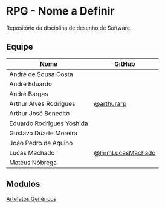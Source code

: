 # RPG - Nome a Definir

 Repositório da disciplina de desenho de Software.

## Equipe

| Nome | GitHub|
|--|--|
| André de Sousa Costa |  |
| André Eduardo |  |
| André Bargas |  |
| Arthur Alves Rodrigues | [@arthurarp](https://github.com/arthurarp) |
| Arthur José Benedito |  |
| Eduardo Rodrigues Yoshida |  |
| Gustavo Duarte Moreira |  |
| João Pedro de Aquino |  |
| Lucas Machado | [@lmmLucasMachado](https://github.com/lmmLucasMachado) |
| Mateus Nóbrega |  |



## Modulos

[Artefatos Genéricos](./modulo1/index.md)
